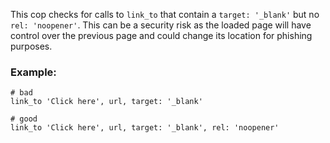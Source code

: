 This cop checks for calls to `link_to` that contain a
`target: '_blank'` but no `rel: 'noopener'`. This can be a security
risk as the loaded page will have control over the previous page
and could change its location for phishing purposes.

### Example:
    # bad
    link_to 'Click here', url, target: '_blank'

    # good
    link_to 'Click here', url, target: '_blank', rel: 'noopener'